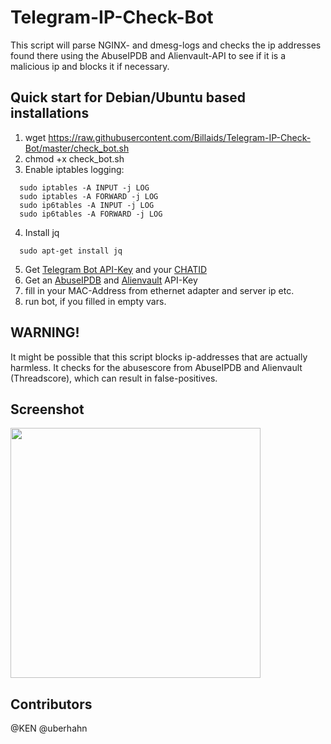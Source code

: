 # Telegram-IP-Check-Bot
This script will parse NGINX- and dmesg-logs and checks the ip addresses found there using the AbuseIPDB and Alienvault-API to see if it is a malicious ip and blocks it if necessary.


## Quick start for Debian/Ubuntu based installations
1. wget https://raw.githubusercontent.com/Billaids/Telegram-IP-Check-Bot/master/check_bot.sh
2. chmod +x check_bot.sh
3. Enable iptables logging: 
```
  sudo iptables -A INPUT -j LOG
  sudo iptables -A FORWARD -j LOG
  sudo ip6tables -A INPUT -j LOG
  sudo ip6tables -A FORWARD -j LOG
```
4. Install jq
```
  sudo apt-get install jq
```
5. Get [Telegram Bot API-Key](https://tutorials.botsfloor.com/creating-a-bot-using-the-telegram-bot-api-5d3caed3266d) and your [CHATID](https://telegram.me/get_id_bot) 
6. Get an [AbuseIPDB](https://docs.abuseipdb.com/#introduction) and [Alienvault](https://otx.alienvault.com/api) API-Key
7. fill in your MAC-Address from ethernet adapter and server ip etc.
8. run bot, if you filled in empty vars.

## WARNING!
It might be possible that this script blocks ip-addresses that are actually harmless. It checks for the abusescore from AbuseIPDB and Alienvault (Threadscore), which can result in false-positives.

## Screenshot
 
<img src="https://github.com/Billaids/Telegram-IP-Check-Bot/blob/master/portscan_notification.jpg" width="400" />

## Contributors
@KEN 
@uberhahn

